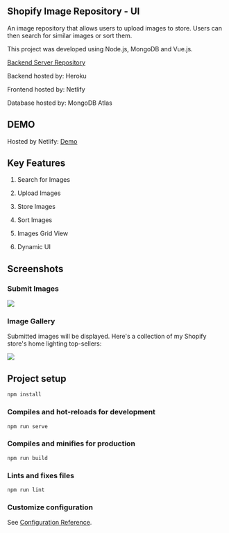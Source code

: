 ## Shopify Image Repository - UI

An image repository that allows users to upload images to store. Users can then search for similar images or sort them.

This project was developed using Node.js, MongoDB and Vue.js.

[Backend Server Repository](https://github.com/Elie-Elia/Shopify-Image-Repository-Server)

Backend hosted by: Heroku

Frontend hosted by: Netlify

Database hosted by: MongoDB Atlas  

## DEMO
Hosted by Netlify: [Demo](https://shopify-image-repo.netlify.app/)

## Key Features

1. Search for Images

2. Upload Images

3. Store Images

4. Sort Images

5. Images Grid View

6. Dynamic UI

## Screenshots

### Submit Images
![](https://i.ibb.co/T8SS1rH/submit.png)

### Image Gallery

Submitted images will be displayed. Here's a collection of my Shopify store's home lighting top-sellers:

![](https://i.ibb.co/ScXL19H/imagegallery.png)


## Project setup
```
npm install
```

### Compiles and hot-reloads for development
```
npm run serve
```

### Compiles and minifies for production
```
npm run build
```

### Lints and fixes files
```
npm run lint
```

### Customize configuration
See [Configuration Reference](https://cli.vuejs.org/config/).

